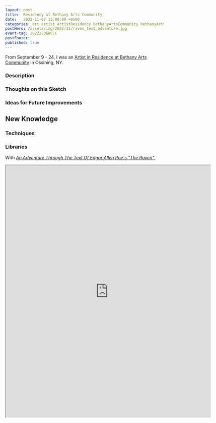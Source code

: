 ```yaml
---
layout: post
title:  Residency at Bethany Arts Community
date:   2022-11-07 15:00:00 +0500
categories: art artist artistResidency bethanyArtsCommunity bethanyArtsCommunityFall2022 creativeCode code networking NewYork Ossining processing reconstituedMedia residency Westchester
postHero: /assets/img/2022/11/raven_text_adventure.jpg
event-tag: 20222206WCCC
postFooter:
published: true
---
```


From September 9 - 24, I was an [Artist in Residence at Bethany Arts Community](https://bethanyarts.org/residencies/fall-residency-2022/) in Ossining, NY.


### Description


### Thoughts on this Sketch


### Ideas for Future Improvements

## New Knowledge

### Techniques


### Libraries
With
[*An Adventure Through The Text Of Edgar Allen Poe's "The Raven"*](https://editor.p5js.org/KatarinaHoeger/full/NU3Q08JPd),


<iframe src="https://editor.p5js.org/KatarinaHoeger/full/NU3Q08JPd"  width="650" height="800"></iframe>

